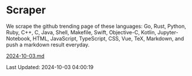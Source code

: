 # Scraper

We scrape the github trending page of these languages: Go, Rust, Python, Ruby, C++, C, Java, Shell, Makefile, Swift, Objective-C, Kotlin, Jupyter-Notebook, HTML, JavaScript, TypeScript, CSS, Vue, TeX, Markdown, and push a markdown result everyday.

[2024-10-03.md](https://github.com/yangwenmai/github-trending-backup/blob/master/2024-10-03.md)

Last Updated: 2024-10-03 04:00:19